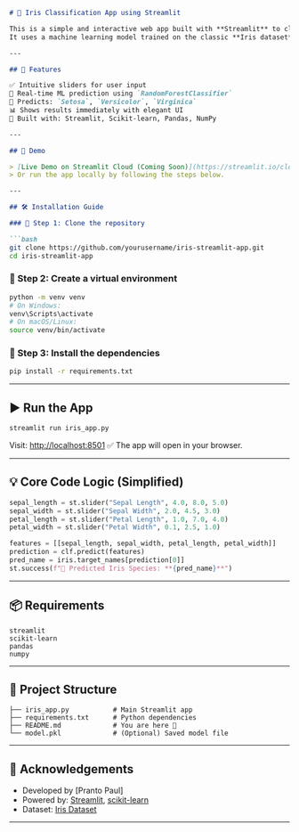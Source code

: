 ````markdown
# 🌸 Iris Classification App using Streamlit

This is a simple and interactive web app built with **Streamlit** to classify **Iris flowers** based on user input (sepal and petal features).  
It uses a machine learning model trained on the classic **Iris dataset** to predict the flower species in real time.

---

## 🚀 Features

✅ Intuitive sliders for user input  
🤖 Real-time ML prediction using `RandomForestClassifier`  
🌼 Predicts: `Setosa`, `Versicolor`, `Virginica`  
📊 Shows results immediately with elegant UI  
🧠 Built with: Streamlit, Scikit-learn, Pandas, NumPy

---

## 🎯 Demo

> [Live Demo on Streamlit Cloud (Coming Soon)](https://streamlit.io/cloud)  
> Or run the app locally by following the steps below.

---

## 🛠️ Installation Guide

### 🔹 Step 1: Clone the repository

```bash
git clone https://github.com/yourusername/iris-streamlit-app.git
cd iris-streamlit-app
````

### 🔹 Step 2: Create a virtual environment

```bash
python -m venv venv
# On Windows:
venv\Scripts\activate
# On macOS/Linux:
source venv/bin/activate
```

### 🔹 Step 3: Install the dependencies

```bash
pip install -r requirements.txt
```

---

## ▶️ Run the App

```bash
streamlit run iris_app.py
```

Visit: [http://localhost:8501](http://localhost:8501)
✅ The app will open in your browser.

---

## 💡 Core Code Logic (Simplified)

```python
sepal_length = st.slider("Sepal Length", 4.0, 8.0, 5.0)
sepal_width = st.slider("Sepal Width", 2.0, 4.5, 3.0)
petal_length = st.slider("Petal Length", 1.0, 7.0, 4.0)
petal_width = st.slider("Petal Width", 0.1, 2.5, 1.0)

features = [[sepal_length, sepal_width, petal_length, petal_width]]
prediction = clf.predict(features)
pred_name = iris.target_names[prediction[0]]
st.success(f"🌸 Predicted Iris Species: **{pred_name}**")
```

---

## 📦 Requirements

```
streamlit
scikit-learn
pandas
numpy
```

---

## 📁 Project Structure

```
├── iris_app.py           # Main Streamlit app
├── requirements.txt      # Python dependencies
├── README.md             # You are here 📘
└── model.pkl             # (Optional) Saved model file
```

---

## 🙏 Acknowledgements

* Developed by \[Pranto Paul]
* Powered by: [Streamlit](https://streamlit.io), [scikit-learn](https://scikit-learn.org/)
* Dataset: [Iris Dataset](https://archive.ics.uci.edu/ml/datasets/iris)

---
